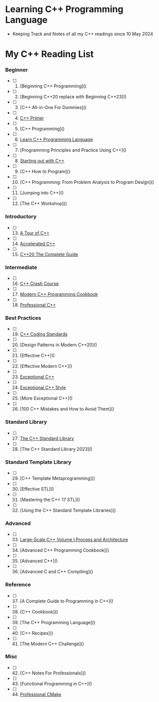 # Learning C++ Programming Language

  - Keeping Track and Notes of all my C++ readings since 10 May 2024

# My C++ Reading List

### Beginner

- [ ] 1. [Beginning C++ Programming]\()
- [ ] 2. [Beginning C++20 replace with Beginning C++23]\()
- [ ] 3. [C++ All-in-One For Dummies]\()
- [ ] 4. [C++ Primer](https://github.com/olemdiga/Cpp-Programming/tree/f744da2d851982a71e3cfb59c42991c42b58142e/My%20Notes/C%2B%2B%20Primer)
- [ ] 5. [C++ Programming]\()
- [ ] 6. [Learn C++ Programming Language](https://github.com/olemdiga/Cpp-Programming/tree/2de54687acc034ac56bdde83f5962f0267f58e02/My%20Notes/Learn%20C%2B%2B%20Programming%20Language)
- [ ] 7. [Programming Principles and Practice Using C++]\()
- [ ] 8. [Starting out with C++](https://github.com/olemdiga/Cpp-Programming/tree/2de54687acc034ac56bdde83f5962f0267f58e02/My%20Notes/Starting%20out%20with%20C%2B%2B)
- [ ] 9. [C++ How to Program]\()
- [ ] 10. [C++ Programming: From Problem Analysis to Program Design]\()
- [ ] 11. [Jumping into C++]\()
- [ ] 12. [The C++ Workshop]\()

### Introductory

- [ ] 13.  [A Tour of C++](https://github.com/olemdiga/Learning-Cplusplus/tree/69b8f8ef28e796eedecc4d3ca6e1574bcd7bf0f1/My%20Notes/A%20Tour%20of%20C%2B%2B)
- [ ] 14. [Accelerated C++](https://github.com/olemdiga/Learning-Cplusplus/tree/022b17e625a04ffa93b99f3a8598e0058df689f7/My%20Notes/Accelerated%20C%2B%2B)
- [ ] 15. [C++20 The Complete Guide](https://github.com/olemdiga/Learning-Cplusplus/tree/69b8f8ef28e796eedecc4d3ca6e1574bcd7bf0f1/My%20Notes/C%2B%2B20%20The%20Complete%20Guide)

### Intermediate

- [ ] 16. [C++ Crash Course](https://github.com/olemdiga/Cpp-Programming/tree/f744da2d851982a71e3cfb59c42991c42b58142e/My%20Notes/C%2B%2B%20Crash%20Course)
- [ ] 17. [Modern C++ Programming Cookbook](https://github.com/olemdiga/Learning-Cplusplus/tree/617c8d9860195400b06883f23a7cd398065f1c5b/My%20Notes/Modern%20C%2B%2B%20Programming%20Cookbook)
- [ ] 18. [Professional C++](https://github.com/olemdiga/Learning-Cplusplus/tree/dd281a3097117d26bae0750b4bfe92d14939fb36/My%20Notes/Professional%20C%2B%2B)

### Best Practices

- [ ] 19. [C++ Coding Standards](https://github.com/olemdiga/Cpp-Programming/tree/8472295a81d109c69420003682d2d1fc7e921c07/My%20Notes/C%2B%2B%20Coding%20Standards)
- [ ] 20. [Design Patterns in Modern C++20]\()
- [ ] 21. [Effective C++]\()
- [ ] 22. [Effective Modern C++]\()
- [ ] 23. [Exceptional C++](https://github.com/olemdiga/Learning-Cplusplus/tree/08031a63afc24265a63ed4758a3ea13bc5695b29/My%20Notes/Exceptional%20C%2B%2B)
- [ ] 24. [Exceptional C++ Style](https://github.com/olemdiga/Cpp-Programming/tree/95b84ce0dead74aa51019590008bb963419f2b41/My%20Notes/Exceptional%20C%2B%2B%20Style)
- [ ] 25. [More Exceptional C++]\()
- [ ] 26. [100 C++ Mistakes and How to Avoid Them]\()

### Standard Library

- [ ] 27. [The C++ Standard Library](https://github.com/olemdiga/Learning-Cplusplus/tree/49a767029199886609adfff3114744b786bd57b8/My%20Notes/The%20C%2B%2B%20Standard%20Library)
- [ ] 28. [The C++ Standard Library 2023]\()

### Standard Template Library

- [ ] 29. [C++ Template Metaprogramming]\()
- [ ] 30. [Effective STL]\()
- [ ] 31. [Mastering the C++ 17 STL]\()
- [ ] 32. [Using the C++ Standard Template Libraries]\()

### Advanced

- [ ] 33. [Large-Scale C++ Volume I Process and Architecture](https://github.com/olemdiga/Learning-Cplusplus/tree/477339db48fe4e2e956e9c0a20681bccb92ef8c7/My%20Notes/Large-Scale%20C%2B%2B%20Volume%20I%20Process%20and%20Architecture)
- [ ] 34. [Advanced C++ Programming Cookbook]\()
- [ ] 35. [Advanced C++]\()
- [ ] 36. [Advanced C and C++ Compiling]\()

### Reference

- [ ] 37. [A Complete Guide to Programming in C++]\()
- [ ] 38. [C++ Cookbook]\()
- [ ] 39. [The C++ Programming Language]\()
- [ ] 40. [C++ Recipes]\()
- [ ] 41. [The Modern C++ Challenge]\()

### Misc

- [ ] 42. [C++ Notes For Professionals]\()
- [ ] 43. [Functional Programming in C++]\()
- [ ] 44. [Professional CMake](https://github.com/olemdiga/Learning-Cplusplus/tree/dd281a3097117d26bae0750b4bfe92d14939fb36/My%20Notes/Professional%20CMake)
